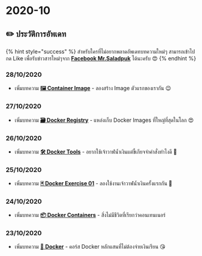 # 2020-10

## ✏️ ประวัติการอัพเดท

{% hint style="success" %}
สำหรับใครที่ไม่อยากพลาดอัพเดทบทความใหม่ๆ สามารถเข้าไปกด Like เพื่อรับข่าวสารใหม่ๆจาก [**Facebook Mr.Saladpuk**](https://www.facebook.com/mr.saladpuk) ได้นะครับ 😍
{% endhint %}

### 28/10/2020

* เพิ่มบทความ [**🖼️ Container Image**](https://www.saladpuk.com/basic/docker-1/images) - ลองสร้าง Image ตัวแรกของเรากัน 😉

### 27/10/2020

* เพิ่มบทความ [**🗃️ Docker Registry**](https://www.saladpuk.com/basic/docker-1/registry) - แหล่งเก็บ Docker Images ที่ใหญ่ที่สุดในโลก 😍

### 26/10/2020

* เพิ่มบทความ [**🛠️ Docker Tools**](https://www.saladpuk.com/basic/docker-1/tools) - อยากใช้เจ้าวาฬน้ำเงินแต่ขี้เกียจจำคำสั่งทำไงดี 🤔

### 25/10/2020

* เพิ่มบทความ [**🃏 Docker Exercise 01**](https://www.saladpuk.com/basic/docker-1/exercise01) - ลองใช้งานเจ้าวาฬน้ำเงินครั้งแรกกัน 🐳

### 24/10/2020

* เพิ่มบทความ [**📦 Docker Containers**](https://www.saladpuk.com/basic/docker-1/containers) - สิ่งไม่มีชีวิตที่เรียกว่าคอนเทนเนอร์

### 23/10/2020

* เพิ่มบทความ [🐳 **Docker**](https://www.saladpuk.com/basic/docker-1) - คอร์ส Docker หลักแสนที่ไม่ต้องจ่ายเงินเรียน 😘

